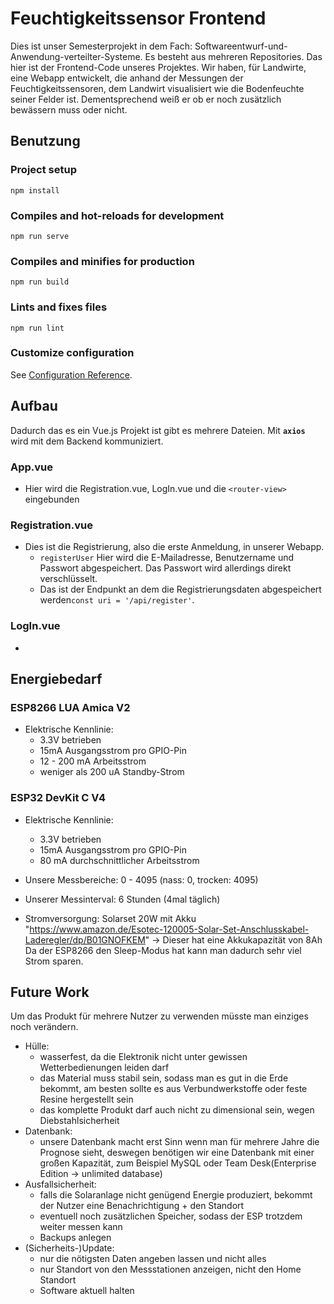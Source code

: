 # Feuchtigkeitssensor Frontend
Dies ist unser Semesterprojekt in dem Fach: Softwareentwurf-und-Anwendung-verteilter-Systeme. Es besteht aus mehreren Repositories.
Das hier ist der Frontend-Code unseres Projektes. Wir haben, für Landwirte, eine Webapp entwickelt, die anhand der Messungen der Feuchtigkeitssensoren, dem Landwirt visualisiert wie die Bodenfeuchte seiner Felder ist. Dementsprechend weiß er ob er noch zusätzlich bewässern muss oder nicht.

## Benutzung
### Project setup
```
npm install
```

### Compiles and hot-reloads for development
```
npm run serve
```

### Compiles and minifies for production
```
npm run build
```

### Lints and fixes files
```
npm run lint
```

### Customize configuration
See [Configuration Reference](https://cli.vuejs.org/config/).

## Aufbau
Dadurch das es ein Vue.js Projekt ist gibt es mehrere Dateien.
Mit **`axios`** wird mit dem Backend kommuniziert.
### App.vue
* Hier wird die Registration.vue, LogIn.vue und die `<router-view>` eingebunden 

### Registration.vue
* Dies ist die Registrierung, also die erste Anmeldung, in unserer Webapp.
    * `registerUser` Hier wird die E-Mailadresse, Benutzername und Passwort abgespeichert. Das Passwort wird allerdings direkt verschlüsselt.
    * Das ist der Endpunkt an dem die Registrierungsdaten abgespeichert werden`const uri = '/api/register'`.

### LogIn.vue
* 

## Energiebedarf

### ESP8266 LUA Amica V2
* Elektrische Kennlinie:
    * 3.3V betrieben
    * 15mA Ausgangsstrom pro GPIO-Pin
    * 12 - 200 mA Arbeitsstrom
    * weniger als 200 uA Standby-Strom

### ESP32 DevKit C V4
* Elektrische Kennlinie:
    * 3.3V betrieben
    * 15mA Ausgangsstrom pro GPIO-Pin
    * 80 mA durchschnittlicher Arbeitsstrom

* Unsere Messbereiche: 0 - 4095 (nass: 0, trocken: 4095)
* Unserer Messinterval: 6 Stunden (4mal täglich)
* Stromversorgung: Solarset 20W mit Akku "https://www.amazon.de/Esotec-120005-Solar-Set-Anschlusskabel-Laderegler/dp/B01GNOFKEM"
-> Dieser hat eine Akkukapazität von 8Ah
Da der ESP8266 den Sleep-Modus hat kann man dadurch sehr viel Strom sparen. 

## Future Work
Um das Produkt für mehrere Nutzer zu verwenden müsste man einziges noch verändern.
* Hülle:
    * wasserfest, da die Elektronik nicht unter gewissen Wetterbedienungen leiden darf
    * das Material muss stabil sein, sodass man es gut in die Erde bekommt, am besten sollte es aus Verbundwerkstoffe oder feste Resine hergestellt sein
    * das komplette Produkt darf auch nicht zu dimensional sein, wegen Diebstahlsicherheit
* Datenbank:
    * unsere Datenbank macht erst Sinn wenn man für mehrere Jahre die Prognose sieht, deswegen benötigen wir eine Datenbank mit einer großen Kapazität, zum Beispiel MySQL oder Team Desk(Enterprise Edition -> unlimited database)
* Ausfallsicherheit:
    * falls die Solaranlage nicht genügend Energie produziert, bekommt der Nutzer eine Benachrichtigung + den Standort
    * eventuell noch zusätzlichen Speicher,  sodass der ESP trotzdem weiter messen kann
    * Backups anlegen
* (Sicherheits-)Update:
    * nur die nötigsten Daten angeben lassen und nicht alles
    * nur Standort von den Messstationen anzeigen, nicht den Home Standort
    * Software aktuell halten

